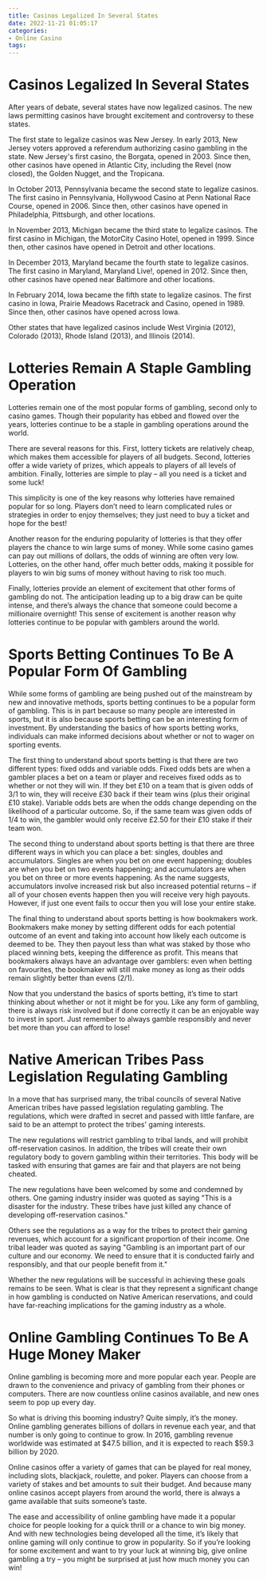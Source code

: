 ```yaml
---
title: Casinos Legalized In Several States
date: 2022-11-21 01:05:17
categories:
- Online Casino
tags:
---
```



# Casinos Legalized In Several States

After years of debate, several states have now legalized casinos. The new laws permitting casinos have brought excitement and controversy to these states.

The first state to legalize casinos was New Jersey. In early 2013, New Jersey voters approved a referendum authorizing casino gambling in the state. New Jersey's first casino, the Borgata, opened in 2003. Since then, other casinos have opened in Atlantic City, including the Revel (now closed), the Golden Nugget, and the Tropicana.

In October 2013, Pennsylvania became the second state to legalize casinos. The first casino in Pennsylvania, Hollywood Casino at Penn National Race Course, opened in 2006. Since then, other casinos have opened in Philadelphia, Pittsburgh, and other locations.

In November 2013, Michigan became the third state to legalize casinos. The first casino in Michigan, the MotorCity Casino Hotel, opened in 1999. Since then, other casinos have opened in Detroit and other locations.

In December 2013, Maryland became the fourth state to legalize casinos. The first casino in Maryland, Maryland Live!, opened in 2012. Since then, other casinos have opened near Baltimore and other locations.

In February 2014, Iowa became the fifth state to legalize casinos. The first casino in Iowa, Prairie Meadows Racetrack and Casino, opened in 1989. Since then, other casinos have opened across Iowa.

Other states that have legalized casinos include West Virginia (2012), Colorado (2013), Rhode Island (2013), and Illinois (2014).

# Lotteries Remain A Staple Gambling Operation

Lotteries remain one of the most popular forms of gambling, second only to casino games. Though their popularity has ebbed and flowed over the years, lotteries continue to be a staple in gambling operations around the world.

There are several reasons for this. First, lottery tickets are relatively cheap, which makes them accessible for players of all budgets. Second, lotteries offer a wide variety of prizes, which appeals to players of all levels of ambition. Finally, lotteries are simple to play – all you need is a ticket and some luck!

This simplicity is one of the key reasons why lotteries have remained popular for so long. Players don’t need to learn complicated rules or strategies in order to enjoy themselves; they just need to buy a ticket and hope for the best!

Another reason for the enduring popularity of lotteries is that they offer players the chance to win large sums of money. While some casino games can pay out millions of dollars, the odds of winning are often very low. Lotteries, on the other hand, offer much better odds, making it possible for players to win big sums of money without having to risk too much.

Finally, lotteries provide an element of excitement that other forms of gambling do not. The anticipation leading up to a big draw can be quite intense, and there’s always the chance that someone could become a millionaire overnight! This sense of excitement is another reason why lotteries continue to be popular with gamblers around the world.

# Sports Betting Continues To Be A Popular Form Of Gambling

While some forms of gambling are being pushed out of the mainstream by new and innovative methods, sports betting continues to be a popular form of gambling. This is in part because so many people are interested in sports, but it is also because sports betting can be an interesting form of investment. By understanding the basics of how sports betting works, individuals can make informed decisions about whether or not to wager on sporting events.

The first thing to understand about sports betting is that there are two different types: fixed odds and variable odds. Fixed odds bets are when a gambler places a bet on a team or player and receives fixed odds as to whether or not they will win. If they bet £10 on a team that is given odds of 3/1 to win, they will receive £30 back if their team wins (plus their original £10 stake). Variable odds bets are when the odds change depending on the likelihood of a particular outcome. So, if the same team was given odds of 1/4 to win, the gambler would only receive £2.50 for their £10 stake if their team won.

The second thing to understand about sports betting is that there are three different ways in which you can place a bet: singles, doubles and accumulators. Singles are when you bet on one event happening; doubles are when you bet on two events happening; and accumulators are when you bet on three or more events happening. As the name suggests, accumulators involve increased risk but also increased potential returns – if all of your chosen events happen then you will receive very high payouts. However, if just one event fails to occur then you will lose your entire stake.

The final thing to understand about sports betting is how bookmakers work. Bookmakers make money by setting different odds for each potential outcome of an event and taking into account how likely each outcome is deemed to be. They then payout less than what was staked by those who placed winning bets, keeping the difference as profit. This means that bookmakers always have an advantage over gamblers: even when betting on favourites, the bookmaker will still make money as long as their odds remain slightly better than evens (2/1).

Now that you understand the basics of sports betting, it’s time to start thinking about whether or not it might be for you. Like any form of gambling, there is always risk involved but if done correctly it can be an enjoyable way to invest in sport. Just remember to always gamble responsibly and never bet more than you can afford to lose!

#  Native American Tribes Pass Legislation Regulating Gambling

In a move that has surprised many, the tribal councils of several Native American tribes have passed legislation regulating gambling. The regulations, which were drafted in secret and passed with little fanfare, are said to be an attempt to protect the tribes' gaming interests.

The new regulations will restrict gambling to tribal lands, and will prohibit off-reservation casinos. In addition, the tribes will create their own regulatory body to govern gambling within their territories. This body will be tasked with ensuring that games are fair and that players are not being cheated.

The new regulations have been welcomed by some and condemned by others. One gaming industry insider was quoted as saying "This is a disaster for the industry. These tribes have just killed any chance of developing off-reservation casinos."

Others see the regulations as a way for the tribes to protect their gaming revenues, which account for a significant proportion of their income. One tribal leader was quoted as saying "Gambling is an important part of our culture and our economy. We need to ensure that it is conducted fairly and responsibly, and that our people benefit from it."

Whether the new regulations will be successful in achieving these goals remains to be seen. What is clear is that they represent a significant change in how gambling is conducted on Native American reservations, and could have far-reaching implications for the gaming industry as a whole.

#  Online Gambling Continues To Be A Huge Money Maker

Online gambling is becoming more and more popular each year. People are drawn to the convenience and privacy of gambling from their phones or computers. There are now countless online casinos available, and new ones seem to pop up every day.

So what is driving this booming industry? Quite simply, it’s the money. Online gambling generates billions of dollars in revenue each year, and that number is only going to continue to grow. In 2016, gambling revenue worldwide was estimated at $47.5 billion, and it is expected to reach $59.3 billion by 2020.

Online casinos offer a variety of games that can be played for real money, including slots, blackjack, roulette, and poker. Players can choose from a variety of stakes and bet amounts to suit their budget. And because many online casinos accept players from around the world, there is always a game available that suits someone’s taste.

The ease and accessibility of online gambling have made it a popular choice for people looking for a quick thrill or a chance to win big money. And with new technologies being developed all the time, it’s likely that online gaming will only continue to grow in popularity. So if you’re looking for some excitement and want to try your luck at winning big, give online gambling a try – you might be surprised at just how much money you can win!